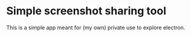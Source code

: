 # Simple screenshot sharing tool

This is a simple app meant for (my own) private use to explore electron.
